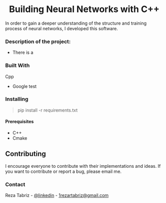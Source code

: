 
<h1 align="center">
  Building Neural Networks with C++
  <br>
</h1>
In order to gain a deeper understanding of the structure and training process of neural networks, 
I developed this software.


### Description of the project:

* There is a 





### Built With
Cpp
* Google test





### Installing

> pip install -r requirements.txt

#### Prerequisites

- C++ 
- Cmake



## Contributing

I encourage everyone to contribute with their  implementations and  ideas. If you want to contribute or report a bug, please email me.

<!-- CONTACT -->
### Contact

Reza Tabriz - [@linkedin](https://www.linkedin.com/in/%F0%9F%A6%88-reza-tabriz-a34612227/) - 1rezartabriz@gmail.com